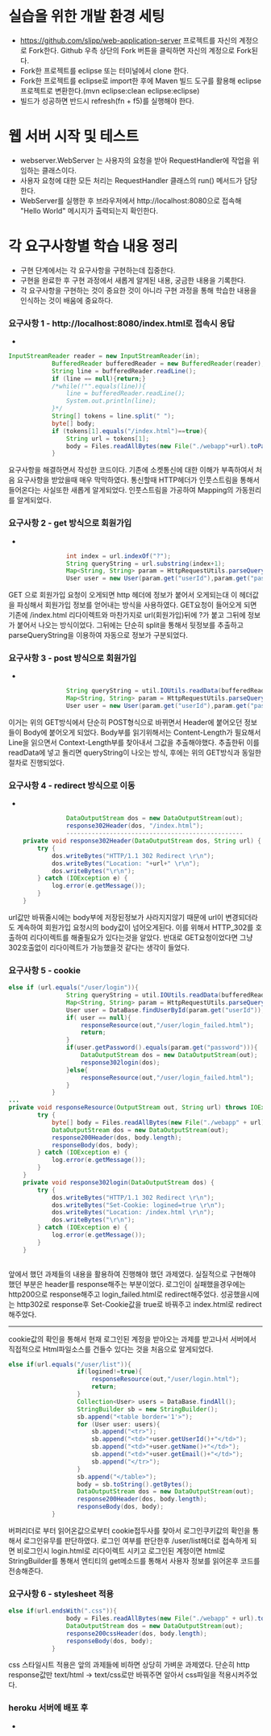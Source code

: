 # 실습을 위한 개발 환경 세팅
* https://github.com/slipp/web-application-server 프로젝트를 자신의 계정으로 Fork한다. Github 우측 상단의 Fork 버튼을 클릭하면 자신의 계정으로 Fork된다.
* Fork한 프로젝트를 eclipse 또는 터미널에서 clone 한다.
* Fork한 프로젝트를 eclipse로 import한 후에 Maven 빌드 도구를 활용해 eclipse 프로젝트로 변환한다.(mvn eclipse:clean eclipse:eclipse)
* 빌드가 성공하면 반드시 refresh(fn + f5)를 실행해야 한다.

# 웹 서버 시작 및 테스트
* webserver.WebServer 는 사용자의 요청을 받아 RequestHandler에 작업을 위임하는 클래스이다.
* 사용자 요청에 대한 모든 처리는 RequestHandler 클래스의 run() 메서드가 담당한다.
* WebServer를 실행한 후 브라우저에서 http://localhost:8080으로 접속해 "Hello World" 메시지가 출력되는지 확인한다.

# 각 요구사항별 학습 내용 정리
* 구현 단계에서는 각 요구사항을 구현하는데 집중한다. 
* 구현을 완료한 후 구현 과정에서 새롭게 알게된 내용, 궁금한 내용을 기록한다.
* 각 요구사항을 구현하는 것이 중요한 것이 아니라 구현 과정을 통해 학습한 내용을 인식하는 것이 배움에 중요하다. 

### 요구사항 1 - http://localhost:8080/index.html로 접속시 응답
* 
```java
InputStreamReader reader = new InputStreamReader(in);
            BufferedReader bufferedReader = new BufferedReader(reader);//
            String line = bufferedReader.readLine();
            if (line == null){return;}
            /*while(!"".equals(line)){
                line = bufferedReader.readLine();
                System.out.println(line);
            }*/
            String[] tokens = line.split(" ");
            byte[] body;
            if (tokens[1].equals("/index.html")==true){
                String url = tokens[1];
                body = Files.readAllBytes(new File("./webapp"+url).toPath());
            }
```
요구사항을 해결하면서 작성한 코드이다.
기존에 소켓통신에 대한 이해가 부족하여서 처음 요구사항을 받았을때 매우 막막하였다.
통신할때 HTTP헤더가 인풋스트림을 통해서 들어온다는 사실또한 새롭게 알게되었다.
인풋스트림을 가공하여 Mapping의 가동원리를 알게되었다.

### 요구사항 2 - get 방식으로 회원가입
* 
```java
                int index = url.indexOf("?");
                String queryString = url.substring(index+1);
                Map<String, String> param = HttpRequestUtils.parseQueryString(queryString);
                User user = new User(param.get("userId"),param.get("password"),param.get("name"),param.get("email"));
```
GET 으로 회원가입 요청이 오게되면 http 헤더에 정보가 붙어서 오게되는대 이 헤더값을 파싱해서 회원가입 정보를 얻어내는 방식을 사용하였다.
GET요청이 들어오게 되면 기존에 /index.html 리다이렉트와 마찬가지로 url(회원가입)뒤에 ?가 붙고 그뒤에 정보가 붙어서 나오는 방식이었다.
그뒤에는 단순히 split을 통해서 뒷정보를 추출하고 parseQueryString을 이용하여 자동으로 정보가 구분되었다.

### 요구사항 3 - post 방식으로 회원가입
* 
```java
                String queryString = util.IOUtils.readData(bufferedReader, cl);
                Map<String, String> param = HttpRequestUtils.parseQueryString(queryString);
                User user = new User(param.get("userId"),param.get("password"),param.get("name"),param.get("email"));
```
이거는 위의 GET방식에서 단순히 POST형식으로 바뀌면서 Header에 붙어오던 정보들이 Body에 붙어오게 되었다.
Body부를 읽기위해서는 Content-Length가 필요해서 Line을 읽으면서 Context-Length부를 찾아내서 그값을 추출해야했다.
추출한뒤 이를 readData에 넣고 돌리면 queryString이 나오는 방식, 후에는 위의 GET방식과 동일한 절차로 진행되었다.
### 요구사항 4 - redirect 방식으로 이동
* 
```java
                DataOutputStream dos = new DataOutputStream(out);
                response302Header(dos, "/index.html");
                -------------------------------------------------
    private void response302Header(DataOutputStream dos, String url) {
        try {
            dos.writeBytes("HTTP/1.1 302 Redirect \r\n");
            dos.writeBytes("Location: "+url+" \r\n");
            dos.writeBytes("\r\n");
        } catch (IOException e) {
            log.error(e.getMessage());
        }
    }                
```
url값만 바꿔줄시에는 body부에 저장된정보가 사라지지않기 때문에 url이 변경되더라도 계속하여 회원가입 요청시의 body값이 넘어오게된다.
이를 위해서 HTTP_302를 호출하여 리다이렉트를 해줄필요가 있다는것을 알았다.
반대로 GET요청이었다면 그냥 302호출없이 리다이렉트가 가능했을것 같다는 생각이 들었다.
### 요구사항 5 - cookie

```java
else if (url.equals("/user/login")){
                String queryString = util.IOUtils.readData(bufferedReader, cl);
                Map<String, String> param = HttpRequestUtils.parseQueryString(queryString);
                User user = DataBase.findUserById(param.get("userId"));
                if( user == null){
                    responseResource(out,"/user/login_failed.html");
                    return;
                }
                if(user.getPassword().equals(param.get("password"))){
                    DataOutputStream dos = new DataOutputStream(out);
                    response302login(dos);
                }else{
                    responseResource(out,"/user/login_failed.html");
                }
            }
...
private void responseResource(OutputStream out, String url) throws IOException {
        try {
            byte[] body = Files.readAllBytes(new File("./webapp" + url).toPath());
            DataOutputStream dos = new DataOutputStream(out);
            response200Header(dos, body.length);
            responseBody(dos, body);
        } catch (IOException e) {
            log.error(e.getMessage());
        }
    }
    private void response302login(DataOutputStream dos) {
        try {
            dos.writeBytes("HTTP/1.1 302 Redirect \r\n");
            dos.writeBytes("Set-Cookie: logined=true \r\n");
            dos.writeBytes("Location: /index.html \r\n");
            dos.writeBytes("\r\n");
        } catch (IOException e) {
            log.error(e.getMessage());
        }
    }
         
```
앞에서 했던 과제들의 내용을 활용하여 진행해야 했던 과제였다.
실질적으로 구현해야 했던 부분은 header를 response해주는 부분이었다.
로그인이 실패했을경우에는 http200으로 response해주고 login_failed.html로 redirect해주었다.
성공했을시에는 http302로 response후 Set-Cookie값을 true로 바꿔주고 index.html로 redirect해주었다.

-------------------------------------------------
cookie값의 확인을 통해서 현재 로그인된 계정을 받아오는 과제를 받고나서 서버에서 직접적으로 Html파일소스를 건들수 있다는 것을 처음으로 알게되었다.
```java
else if(url.equals("/user/list")){
                   if(logined!=true){
                       responseResource(out,"/user/login.html");
                       return;
                   }
                   Collection<User> users = DataBase.findAll();
                   StringBuilder sb = new StringBuilder();
                   sb.append("<table border='1'>");
                   for (User user: users){
                       sb.append("<tr>");
                       sb.append("<td>"+user.getUserId()+"</td>");
                       sb.append("<td>"+user.getName()+"</td>");
                       sb.append("<td>"+user.getEmail()+"</td>");
                       sb.append("</tr>");
                   }
                   sb.append("</table>");
                   body = sb.toString().getBytes();
                   DataOutputStream dos = new DataOutputStream(out);
                   response200Header(dos, body.length);
                   responseBody(dos, body);
            }
```
버퍼리더로 부터 읽어온값으로부터 cookie접두사를 찾아서 로그인쿠키값의 확인을 통해서 로그인유무를 판단하였다.
로그인 여부를 판단한후 /user/list헤더로 접속하게 되면 비로그인시 login.html로 리다이렉트 시키고 로그인된 계정이면 html로 StringBuilder를 통해서 엔티티의 get메소드를 통해서 사용자 정보를 읽어온후 코드를 전송해준다.
### 요구사항 6 - stylesheet 적용
```java
else if(url.endsWith(".css")){
                body = Files.readAllBytes(new File("./webapp" + url).toPath());
                DataOutputStream dos = new DataOutputStream(out);
                response200cssHeader(dos, body.length);
                responseBody(dos, body);
            }
```
css 스타일시트 적용은 앞의 과제들에 비하면 상당히 가벼운 과제였다.
단순히 http response값만 text/html -> text/css로만 바꿔주면 알아서 css파일을 적용시켜주었다.

### heroku 서버에 배포 후
* 
